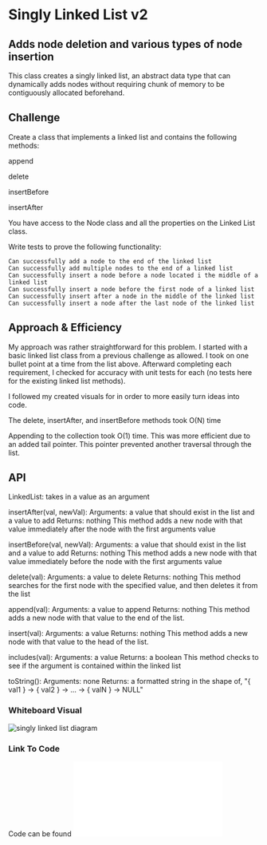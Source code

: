 # Singly Linked List v2

## Adds node deletion and various types of node insertion

This class creates a singly linked list, an abstract data type that can dynamically adds nodes without requiring chunk of memory to be contiguously allocated beforehand.

## Challenge

Create a class that implements a linked list and contains the following methods:

append

delete

insertBefore

insertAfter

You have access to the Node class and all the properties on the Linked List class.

Write tests to prove the following functionality:

    Can successfully add a node to the end of the linked list
    Can successfully add multiple nodes to the end of a linked list
    Can successfully insert a node before a node located i the middle of a linked list
    Can successfully insert a node before the first node of a linked list
    Can successfully insert after a node in the middle of the linked list
    Can successfully insert a node after the last node of the linked list

## Approach & Efficiency
<!-- What approach did you take? Why? What is the Big O space/time for this approach? -->
My approach was rather straightforward for this problem. I started with a basic linked list class from a previous challenge as allowed. I took on one bullet point at a time from the list above. Afterward completing each requirement, I checked for accuracy with unit tests for each (no tests here for the existing linked list methods).

I followed my created visuals for in order to more easily turn ideas into code.

The delete, insertAfter, and insertBefore methods took O(N) time

Appending to the collection took O(1) time. This was more efficient due to an added tail pointer. This pointer prevented another traversal through the list.

## API
<!-- Description of each method publicly available to your Linked List -->
LinkedList: takes in a value as an argument

insertAfter(val, newVal):
    Arguments: a value that should exist in the list and a value to add
    Returns: nothing
    This method adds a new node with that value immediately after the node with the first arguments value

insertBefore(val, newVal):
    Arguments: a value that should exist in the list and a value to add
    Returns: nothing
    This method adds a new node with that value immediately before the node with the first arguments value

delete(val):
    Arguments: a value to delete
    Returns: nothing
    This method searches for the first node with the specified value, and then deletes it from the list

append(val):
    Arguments: a value to append
    Returns: nothing
    This method adds a new node with that value to the end of the list.

insert(val):
    Arguments: a value
    Returns: nothing
    This method adds a new node with that value to the head of the list.

includes(val):
    Arguments: a value
    Returns: a boolean
    This method checks to see if the argument is contained within the linked list

toString():
    Arguments: none
    Returns: a formatted string in the shape of,
    "{ val1 } -> { val2 } -> ... -> { valN } -> NULL"

### Whiteboard Visual

![singly linked list diagram](./singly-linked-list.png)

### Link To Code

Code can be found ![here](./Linked-list.js)
